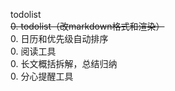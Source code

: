 todolist  
~~0. todolist（改markdown格式和渲染）~~  
0. 日历和优先级自动排序  
0. 阅读工具  
0. 长文概括拆解，总结归纳  
0. 分心提醒工具  
